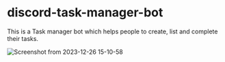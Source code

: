 # discord-task-manager-bot
This is a Task manager bot which helps people to create, list and complete their tasks.

![Screenshot from 2023-12-26 15-10-58](https://github.com/MatinMollapur01/discord-task-manager-bot/assets/127895108/1ae4fa95-5b4d-4d69-b8bc-088f17d2a42d)
